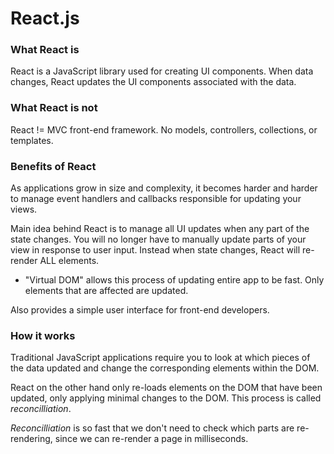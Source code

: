 # React.js

### What React is

React is a JavaScript library used for creating UI components.
When data changes, React updates the UI components associated with the
data.

### What React is not

React != MVC front-end framework. No models, controllers, collections,
or templates.

### Benefits of React

As applications grow in size and complexity, it becomes harder and harder
to manage event handlers and callbacks responsible for updating your views.

Main idea behind React is to manage all UI updates when any part of the
state changes. You will no longer have to manually update parts of your view in response to user input. Instead when state changes, React will re-render
ALL elements.

* "Virtual DOM" allows this process of updating entire app to be fast.
Only elements that are affected are updated.

Also provides a simple user interface for front-end developers.

### How it works

Traditional JavaScript applications require you to look at which pieces of the data updated and change the corresponding elements within the DOM.

React on the other hand only re-loads elements on the DOM that have been
updated, only applying minimal changes to the DOM. This process is called
*reconcilliation*.

*Reconcilliation* is so fast that we don't need to check which parts are
re-rendering, since we can re-render a page in milliseconds.
